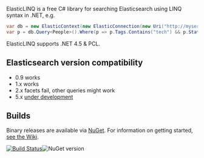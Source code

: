 ElasticLINQ is a free C# library for searching Elasticsearch using LINQ syntax in .NET, e.g.

```csharp
var db = new ElasticContext(new ElasticConnection(new Uri("http://myserver:9200")));
var p = db.Query<People>().Where(p => p.Tags.Contains("tech") && p.State == "WA");
```

ElasticLINQ supports .NET 4.5 & PCL.

## Elasticsearch version compatibility

* 0.9 works
* 1.x works
* 2.x facets fail, other queries might work
* 5.x [under development](https://github.com/ElasticLINQ/ElasticLINQ/pull/105)

## Builds

Binary releases are available via [NuGet](http://www.nuget.org/packages/ElasticLinq/). For information on getting started, [see the Wiki](https://github.com/CenturyLinkCloud/ElasticLINQ/wiki/Getting-Started).

[![Build Status](https://ci.appveyor.com/api/projects/status/7p4c73ocmmwjc05q?svg=true)](https://ci.appveyor.com/project/ElasticLINQ/elasticlinq/)![NuGet version](https://img.shields.io/nuget/v/elasticlinq.svg?style=flat)
